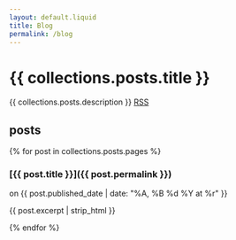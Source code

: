 ```yaml
---
layout: default.liquid
title: Blog
permalink: /blog
---
```


# {{ collections.posts.title }}
{{ collections.posts.description }}
<a href="/{{ collections.posts.rss }}">RSS</a>
## posts
{% for post in collections.posts.pages %}
### [{{ post.title }}]({{ post.permalink }})
on {{ post.published_date | date: "%A, %B %d %Y at %r" }}

{{ post.excerpt | strip_html }}

{% endfor %}

